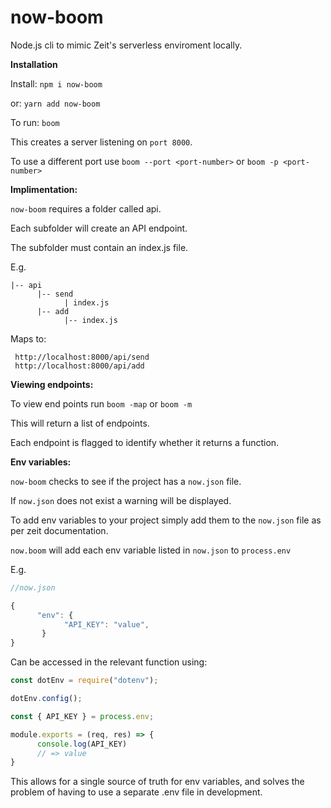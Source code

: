 # now-boom

Node.js cli to mimic Zeit's serverless enviroment locally.

**Installation**

Install:
```npm i now-boom```

or:
```yarn add now-boom```

To run:
```boom```

This creates a server listening on ```port 8000```.

To use a different port use ```boom --port <port-number>``` or ```boom -p <port-number>```

**Implimentation:**

```now-boom``` requires a folder called api.

Each subfolder will create an API endpoint.

The subfolder must contain an index.js file.

E.g.

```
|-- api
      |-- send
            | index.js
      |-- add
            |-- index.js
 ```
 
 Maps to:
 ```
  http://localhost:8000/api/send
  http://localhost:8000/api/add
 ```
**Viewing endpoints:**

To view end points run ```boom -map``` or ```boom -m```

This will return a list of endpoints.

Each endpoint is flagged to identify whether it returns a function.

**Env variables:**

```now-boom``` checks to see if the project has a ```now.json``` file.

If ```now.json``` does not exist a warning will be displayed.

To add env variables to your project simply add them to the ```now.json``` file as per zeit documentation.

```now.boom``` will add each env variable listed in ```now.json``` to ```process.env```

E.g.

```javascript
//now.json

{
      "env": {
            "API_KEY": "value",
       }
}
```

Can be accessed in the relevant function using:

```javascript
const dotEnv = require("dotenv");

dotEnv.config();

const { API_KEY } = process.env;

module.exports = (req, res) => {
      console.log(API_KEY)
      // => value
}
```

This allows for a single source of truth for env variables, and solves the problem of having to use a separate .env file in development.
